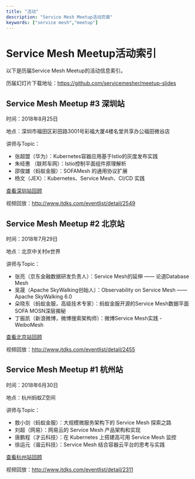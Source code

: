```yaml
---
title: "活动"
description: "Service Mesh Meetup活动页面"
keywords: ["service mesh","meetup"]
---
```


# Service Mesh Meetup活动索引

以下是历届Service Mesh Meetup的活动信息索引。

历届幻灯片下载地址：https://github.com/servicemesher/meetup-slides

## Service Mesh Meetup #3 深圳站

时间：2018年8月25日

地点：深圳市福田区彩田路3001号彩福大厦4楼名堂共享办公福田微谷店

讲师与Topic：

- 张超盟（华为）：Kubernetes容器应用基于Istio的灰度发布实践
- 朱经惠 （联邦车网）：Istio控制平面组件原理解析
- 邵俊雄（蚂蚁金服）：SOFAMesh 的通用协议扩展
- 杨文（JEX）：Kubernetes、Service Mesh、CI/CD 实践

[查看深圳站回顾](/blog/service-mesh-meetup-shenzhen-20180825)

视频回放：http://www.itdks.com/eventlist/detail/2549

## Service Mesh Meetup #2 北京站

时间：2018年7月29日

地点：北京中关村e世界

讲师与Topic：

- 张亮（京东金融数据研发负责人）：Service Mesh的延伸 —— 论道Database Mesh
- 吴晟（Apache SkyWalking创始人）：Observability on Service Mesh —— Apache SkyWalking 6.0
- 朵晓东（蚂蚁金服，高级技术专家）：蚂蚁金服开源的Service Mesh数据平面SOFA MOSN深层揭秘
- 丁振凯（新浪微博，微博搜索架构师）：微博Service Mesh实践 - WeiboMesh

[查看北京站回顾](/blog/beijing-meetup-20180729)

视频回放：http://www.itdks.com/eventlist/detail/2455

## Service Mesh Meetup #1 杭州站

时间：2018年6月30日

地点：杭州蚂蚁Z空间

讲师与Topic：

- 敖小剑（蚂蚁金服）：大规模微服务架构下的 Service Mesh 探索之路
- 刘超（网易）：网易云的 Service Mesh 产品架构和实现
- 唐鹏程（才云科技）：在 Kubernetes 上搭建高可用 Service Mesh 监控
- 徐运元（谐云科技）：Service Mesh 结合容器云平台的思考与实践

[查看杭州站回顾](/blog/hangzhou-meetup-20180630)

视频回放：http://www.itdks.com/eventlist/detail/2311